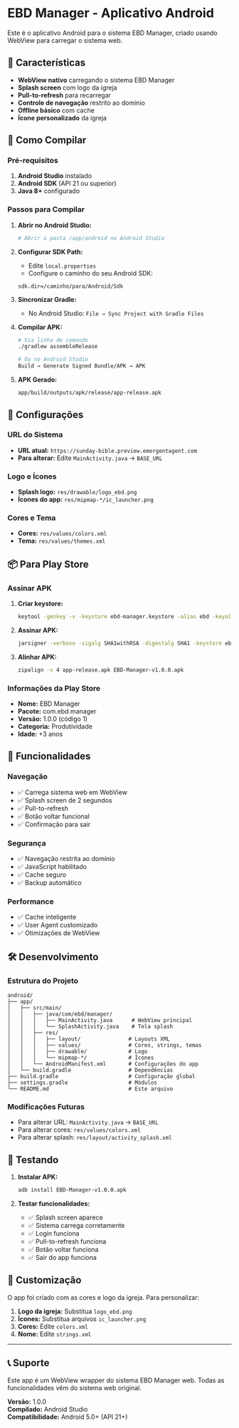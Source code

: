 # EBD Manager - Aplicativo Android

Este é o aplicativo Android para o sistema EBD Manager, criado usando WebView para carregar o sistema web.

## 📱 Características

- **WebView nativo** carregando o sistema EBD Manager
- **Splash screen** com logo da igreja
- **Pull-to-refresh** para recarregar
- **Controle de navegação** restrito ao domínio
- **Offline básico** com cache
- **Ícone personalizado** da igreja

## 🚀 Como Compilar

### Pré-requisitos
1. **Android Studio** instalado
2. **Android SDK** (API 21 ou superior)
3. **Java 8+** configurado

### Passos para Compilar

1. **Abrir no Android Studio:**
   ```bash
   # Abrir a pasta /app/android no Android Studio
   ```

2. **Configurar SDK Path:**
   - Edite `local.properties`
   - Configure o caminho do seu Android SDK:
   ```
   sdk.dir=/caminho/para/Android/Sdk
   ```

3. **Sincronizar Gradle:**
   - No Android Studio: `File → Sync Project with Gradle Files`

4. **Compilar APK:**
   ```bash
   # Via linha de comando
   ./gradlew assembleRelease
   
   # Ou no Android Studio
   Build → Generate Signed Bundle/APK → APK
   ```

5. **APK Gerado:**
   ```
   app/build/outputs/apk/release/app-release.apk
   ```

## 🔧 Configurações

### URL do Sistema
- **URL atual:** `https://sunday-bible.preview.emergentagent.com`
- **Para alterar:** Edite `MainActivity.java` → `BASE_URL`

### Logo e Ícones
- **Splash logo:** `res/drawable/logo_ebd.png`
- **Ícones do app:** `res/mipmap-*/ic_launcher.png`

### Cores e Tema
- **Cores:** `res/values/colors.xml`
- **Tema:** `res/values/themes.xml`

## 📦 Para Play Store

### Assinar APK
1. **Criar keystore:**
   ```bash
   keytool -genkey -v -keystore ebd-manager.keystore -alias ebd -keyalg RSA -keysize 2048 -validity 10000
   ```

2. **Assinar APK:**
   ```bash
   jarsigner -verbose -sigalg SHA1withRSA -digestalg SHA1 -keystore ebd-manager.keystore app-release.apk ebd
   ```

3. **Alinhar APK:**
   ```bash
   zipalign -v 4 app-release.apk EBD-Manager-v1.0.0.apk
   ```

### Informações da Play Store
- **Nome:** EBD Manager
- **Pacote:** com.ebd.manager
- **Versão:** 1.0.0 (código 1)
- **Categoria:** Produtividade
- **Idade:** +3 anos

## 🎯 Funcionalidades

### Navegação
- ✅ Carrega sistema web em WebView
- ✅ Splash screen de 2 segundos
- ✅ Pull-to-refresh
- ✅ Botão voltar funcional
- ✅ Confirmação para sair

### Segurança
- ✅ Navegação restrita ao domínio
- ✅ JavaScript habilitado
- ✅ Cache seguro
- ✅ Backup automático

### Performance
- ✅ Cache inteligente
- ✅ User Agent customizado
- ✅ Otimizações de WebView

## 🛠️ Desenvolvimento

### Estrutura do Projeto
```
android/
├── app/
│   ├── src/main/
│   │   ├── java/com/ebd/manager/
│   │   │   ├── MainActivity.java      # WebView principal
│   │   │   └── SplashActivity.java    # Tela splash
│   │   ├── res/
│   │   │   ├── layout/               # Layouts XML
│   │   │   ├── values/               # Cores, strings, temas
│   │   │   ├── drawable/             # Logo
│   │   │   └── mipmap-*/             # Ícones
│   │   └── AndroidManifest.xml       # Configurações do app
│   └── build.gradle                  # Dependências
├── build.gradle                      # Configuração global
├── settings.gradle                   # Módulos
└── README.md                         # Este arquivo
```

### Modificações Futuras
- Para alterar URL: `MainActivity.java` → `BASE_URL`
- Para alterar cores: `res/values/colors.xml`
- Para alterar splash: `res/layout/activity_splash.xml`

## 📱 Testando

1. **Instalar APK:**
   ```bash
   adb install EBD-Manager-v1.0.0.apk
   ```

2. **Testar funcionalidades:**
   - ✅ Splash screen aparece
   - ✅ Sistema carrega corretamente
   - ✅ Login funciona
   - ✅ Pull-to-refresh funciona
   - ✅ Botão voltar funciona
   - ✅ Sair do app funciona

## 🎨 Customização

O app foi criado com as cores e logo da igreja. Para personalizar:

1. **Logo da igreja:** Substitua `logo_ebd.png`
2. **Ícones:** Substitua arquivos `ic_launcher.png`
3. **Cores:** Edite `colors.xml`
4. **Nome:** Edite `strings.xml`

---

## 📞 Suporte

Este app é um WebView wrapper do sistema EBD Manager web. Todas as funcionalidades vêm do sistema web original.

**Versão:** 1.0.0  
**Compilado:** Android Studio  
**Compatibilidade:** Android 5.0+ (API 21+)